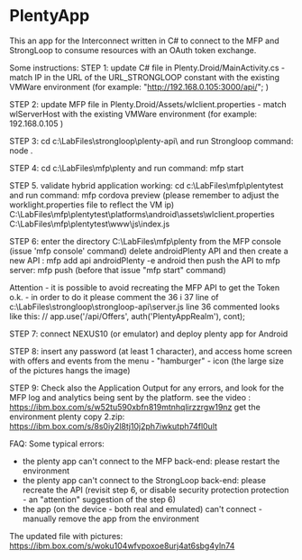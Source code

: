 # PlentyApp
This an app for the Interconnect written in C# to connect to the MFP and StrongLoop to consume resources with an OAuth token exchange.

Some instructions:
STEP 1: update C# file in Plenty.Droid/MainActivity.cs - match IP in the URL of the URL_STRONGLOOP constant with the existing VMWare environment (for example: "http://192.168.0.105:3000/api/"; )

STEP 2: update MFP file in Plenty.Droid/Assets/wlclient.properties - match wlServerHost with the existing VMWare environment (for example: 192.168.0.105 )

STEP 3: cd c:\LabFiles\strongloop\plenty-api\ and run Strongloop command: node .

STEP 4: cd c:\LabFiles\mfp\plenty and run command: mfp start

STEP 5. validate hybrid application working: cd c:\LabFiles\mfp\plentytest and run command: mfp cordova preview
(please remember to adjust the worklight.properties file to reflect the VM ip)
C:\LabFiles\mfp\plentytest\platforms\android\assets\wlclient.properties
C:\LabFiles\mfp\plentytest\www\js\index.js 

STEP 6: enter the directory C:\LabFiles\mfp\plenty
from the MFP console (issue 'mfp console' command) delete androidPlenty API 
and then create a new API : mfp add api androidPlenty -e android
then push the API to mfp server: mfp push (before that issue "mfp start" command)


Attention - it is possible to avoid recreating the MFP API to get the Token o.k. - in order to do it please comment the 36 i 37 line of c:\LabFiles\strongloop\strongloop-api\server.js
line 36 commented looks like this:
// app.use('/api/Offers', auth('PlentyAppRealm'), cont);

STEP 7: connect NEXUS10 (or emulator) and deploy plenty app for Android



STEP 8: insert any password (at least 1 character), and access home screen with offers and events from the menu  - "hamburger" - icon (the large size of the pictures hangs the image)

STEP 9: Check also the Application Output for any errors, and look for the MFP log and analytics being sent by the platform.
see the video : https://ibm.box.com/s/w52tu590xbfn819mtnhqlirzzrgw19nz
get the environment plenty copy 2.zip: https://ibm.box.com/s/8s0iy2l8tj10j2ph7iwkutph74fl0ult

FAQ:
Some typical errors:
- the plenty app can't connect to the MFP back-end: please restart the environment
- the plenty app can't connect to the StrongLoop back-end: please recreate the API (revisit step 6, or disable security protection protection - an "attention" suggestion of the step 6)
- the app (on the device - both real and emulated) can't connect - manually remove the app from the environment

The updated file with pictures: https://ibm.box.com/s/woku104wfvpoxoe8urj4at6sbg4yln74

